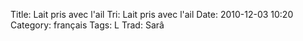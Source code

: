 Title: Lait pris avec l'ail
 Tri: Lait pris avec l'ail
 Date: 2010-12-03 10:20
 Category: français
 Tags: L
 Trad: Sarâ
 